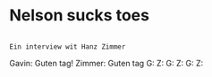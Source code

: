 # Nelson sucks toes 
                                                                            Ein interview wit Hanz Zimmer

Gavin: Guten tag!
Zimmer: Guten tag
G:
Z:
G:
Z:
G:
Z:
